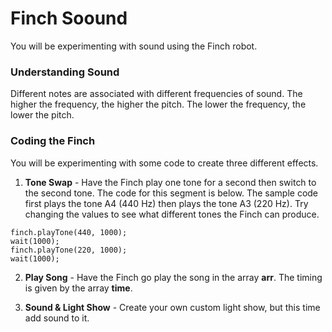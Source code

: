 # Finch Soound

You will be experimenting with sound using the Finch robot.  

### Understanding Sound
Different notes are associated with different frequencies of sound.  The higher the frequency, the higher the pitch.  The lower the frequency, the lower the pitch.  

### Coding the Finch
You will be experimenting with some code to create three different effects.

1. **Tone Swap** - Have the Finch play one tone for a second then switch to the second tone.  The code for this segment is below.  The sample code first plays the tone A4 (440 Hz) then plays the tone A3 (220 Hz).  Try changing the values to see what different tones the Finch can produce.

```
finch.playTone(440, 1000);
wait(1000);
finch.playTone(220, 1000);
wait(1000);
```

2. **Play Song** - Have the Finch go play the song in the array **arr**. The timing is given by the array **time**.

3. **Sound & Light Show** - Create your own custom light show, but this time add sound to it.
